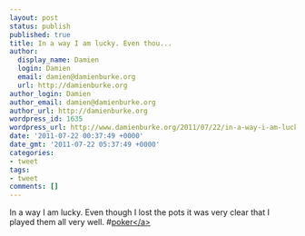 ```yaml
---
layout: post
status: publish
published: true
title: In a way I am lucky. Even thou...
author:
  display_name: Damien
  login: Damien
  email: damien@damienburke.org
  url: http://damienburke.org
author_login: Damien
author_email: damien@damienburke.org
author_url: http://damienburke.org
wordpress_id: 1635
wordpress_url: http://www.damienburke.org/2011/07/22/in-a-way-i-am-lucky-even-thou/
date: '2011-07-22 00:37:49 +0000'
date_gmt: '2011-07-22 05:37:49 +0000'
categories:
- tweet
tags:
- tweet
comments: []
---
```

<p>In a way I am lucky. Even though I lost the pots it was very clear that I played them all very well. #<a href="http:&#47;&#47;search.twitter.com&#47;search?q=%23poker" class="aktt_hashtag">poker<&#47;a></p>
